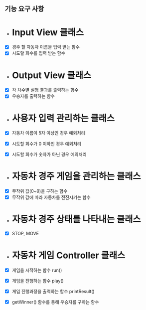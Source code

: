 ## 기능 요구 사항

- # Input View 클래스
- [X] 경주 할 자동차 이름을 입력 받는 함수
- [X] 시도할 회수를 입력 받는 함수

- # Output View 클래스
- [X] 각 차수별 실행 결과를 출력하는 함수
- [X] 우승자를 출력하는 함수

- # 사용자 입력 관리하는 클래스
- [X] 자동차 이름이 5자 이상인 경우 예외처리
- [X] 시도할 회수가 0 이하인 경우 예외처리
- [X] 시도할 회수가 숫자가 아닌 경우 예외처리


- # 자동차 경주 게임을 관리하는 클래스
- [X] 무작위 값(0~9)을 구하는 함수
- [X] 무작위 값에 따라 자동차를 전진시키는 함수

- # 자동차 경주 상태를 나타내는 클래스
- [X] STOP, MOVE

- # 자동차 게임 Controller 클래스
- [X] 게임을 시작하는 함수 run()
- [X] 게임을 진행하는 함수 play()
- [X] 게임 진행과정을 출력하는 함수 printResult()
- [X] getWinner() 함수를 통해 우승자를 구하는 함수

